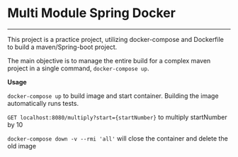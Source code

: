 # Multi Module Spring Docker
----
This project is a practice project, utilizing docker-compose and Dockerfile to build a maven/Spring-boot project. 

The main objective is to manage the entire build for a complex maven project in a single command, `docker-compose up`.

__Usage__

`docker-compose up` to build image and start container. Building the image automatically runs tests.

`GET localhost:8080/multiply?start={startNumber}` to multiply startNumber by 10

`docker-compose down -v --rmi 'all'` will close the container and delete the old image